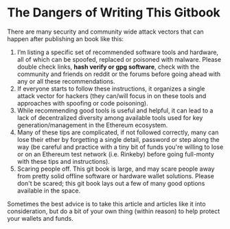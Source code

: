 # The Dangers of Writing This Gitbook

There are many security and community wide attack vectors that can happen after publishing an book like this:

1. I’m listing a specific set of recommended software tools and hardware, all of which can be spoofed, replaced or poisoned with malware. Please double check links, **hash verify or gpg software**, check with the community and friends on reddit or the forums before going ahead with any or all these recommendations.
2. If everyone starts to follow these instructions, it organizes a single attack vector for hackers (they can/will focus in on these tools and approaches with spoofing or code poisoning).
3. While recommending good tools is useful and helpful, it can lead to a lack of decentralized diversity among available tools used for key generation/management in the Ethereum ecosystem.
4. Many of these tips are complicated, if not followed correctly, many can lose their ether by forgetting a single detail, password or step along the way (be careful and practice with a  tiny bit of funds you're willing to lose or on an Ethereum test network (i.e. Rinkeby) before going full-monty with these tips and instructions).
5. Scaring people off. This git book is large, and may scare people away from pretty solid offline software or hardware wallet solutions. Please don't be scared; this git book lays out a few of many good options available in the space.

Sometimes the best advice is to take this article and articles like it into consideration, but do a bit of your own thing (within reason) to help protect your wallets and funds.